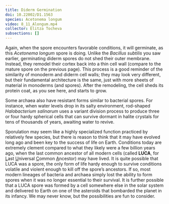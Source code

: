 ```yaml
---
title: Diderm Germination
doi: 10.22002/D1.1563
species: Acetonema longum
video: 8_11_Alongum.mp4
collector: Elitza Tocheva
subsections: []
---
```


Again, when the spore encounters favorable conditions, it will germinate, as this *Acetonema longum* spore is doing. Unlike the *Bacillus subtilis* you saw earlier, germinating diderm spores do not shed their outer membrane. Instead, they remodel their cortex back into a thin cell wall (compare to the mature spore on the previous page). This process is a good reminder of the similarity of monoderm and diderm cell walls; they may look very different, but their fundamental architecture is the same, just with more sheets of material in monoderms (and spores). After the remodeling, the cell sheds its protein coat, as you see here, and starts to grow.

Some archaea also have resistant forms similar to bacterial spores. For instance, when water levels drop in its salty environment, rod-shaped *Halobacterium salinarum* uses a variant division process to produce three or four hardy spherical cells that can survive dormant in halite crystals for tens of thousands of years, awaiting water to revive.

Sporulation may seem like a highly specialized function practiced by relatively few species, but there is reason to think that it may have evolved long ago and been key to the success of life on Earth. Conditions today are extremely clement compared to what they likely were a few billion years ago, when the last common ancestor of all modern cells (called **LUCA**, for <u>L</u>ast <u>U</u>niversal <u>C</u>ommon <u>A</u>ncestor) may have lived. It is quite possible that LUCA was a spore, the only form of life hardy enough to survive conditions volatile and violent enough to kill off the spore’s ancestors. If so, most modern lineages of bacteria and archaea simply lost the ability to form spores when it was no longer essential to their survival. It is further possible that a LUCA spore was formed by a cell somewhere else in the solar system and delivered to Earth on one of the asteroids that bombarded the planet in its infancy. We may never know, but the possibilities are fun to consider.

